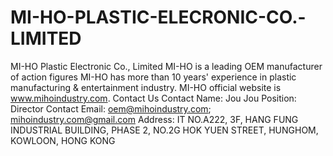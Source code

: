 # MI-HO-PLASTIC-ELECRONIC-CO.-LIMITED
MI-HO Plastic Electronic Co., Limited
MI-HO is a leading OEM manufacturer of action figures
MI-HO has more than 10 years' experience in plastic manufacturing & entertainment industry. 
MI-HO official website is www.mihoindustry.com. 
Contact Us
Contact Name: Jou Jou
Position: Director
Contact Email: oem@mihoindustry.com; mihoindustry.com@gmail.com
Address: IT NO.A222, 3F, HANG FUNG INDUSTRIAL BUILDING, PHASE 2, NO.2G HOK YUEN STREET, HUNGHOM, KOWLOON, HONG KONG
